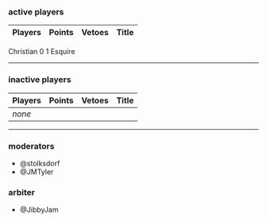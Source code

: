 ### active players

Players                   | Points | Vetoes | Title           |
--------------------------| ------:| ------:| ---------------:|
Christian                     0        1       Esquire
___

### inactive players

Players                   | Points | Vetoes | Title           |
--------------------------| ------:| ------:| ---------------:|
_none_                    |        |        |                 |


___


### moderators
- @stolksdorf
- @JMTyler


### arbiter
- @JibbyJam
